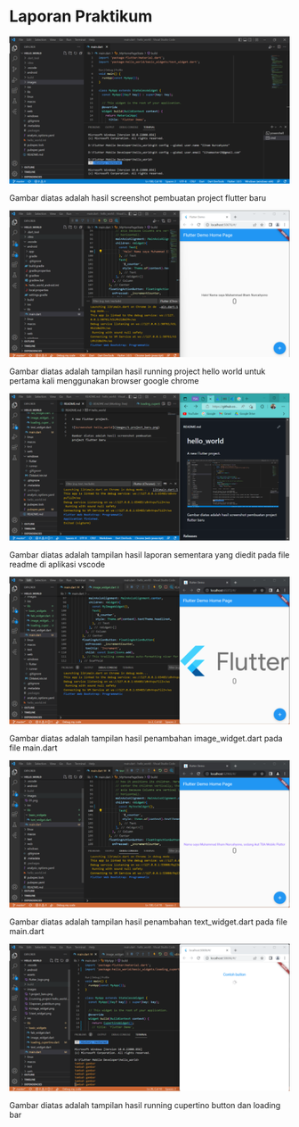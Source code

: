 # **Laporan Praktikum**

![Screenshot hello_world](images/1.project_baru.png)

Gambar diatas adalah hasil screenshot pembuatan project flutter baru

![Screenshot hello_world](images/2.running_project-hello_world.png)

Gambar diatas adalah tampilan hasil running project hello world untuk pertama kali menggunakan browser google chrome

![Screenshot hello_world](images/3.laporan_praktikum.png)

Gambar diatas adalah tampilan hasil laporan sementara yang diedit pada file readme di aplikasi vscode

![Screenshot hello_world](images/4.image_widget.png)

Gambar diatas adalah tampilan hasil penambahan image_widget.dart pada file main.dart

![Screenshot hello_world](images/5.text_widget.png)

Gambar diatas adalah tampilan hasil penambahan text_widget.dart pada file main.dart

![Screenshot hello_world](images/6.cupertinobutton_loadingbar.png)

Gambar diatas adalah tampilan hasil running cupertino button dan loading bar